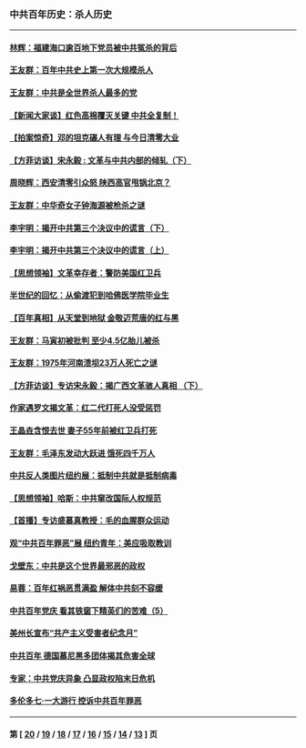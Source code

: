 ### 中共百年历史：杀人历史
---
#### [林辉：福建海口逾百地下党员被中共冤杀的背后](../../pages/nf1176106/n13878946.md?06210430) 
#### [王友群：百年中共史上第一次大规模杀人](../../pages/nf1176106/n13863785.md?06210430) 
#### [王友群：中共是全世界杀人最多的党](../../pages/nf1176106/n13860689.md?06210430) 
#### [【新闻大家谈】红色高棉覆灭关键 中共全复制！](../../pages/nf1176106/n13850222.md?06210430) 
#### [【拍案惊奇】邓的坦克碾人有理 与今日清零大业](../../pages/nf1176106/n13729574.md?06210430) 
#### [【方菲访谈】宋永毅 : 文革与中共内部的倾轧（下）](../../pages/nf1176106/n13486836.md?06210430) 
#### [周晓辉：西安清零引众怒 陕西高官甩锅北京？](../../pages/nf1176106/n13484627.md?06210430) 
#### [王友群：中华奇女子钟海源被枪杀之谜](../../pages/nf1176106/n13430555.md?06210430) 
#### [李宇明：揭开中共第三个决议中的谎言（下）](../../pages/nf1176106/n13389389.md?06210430) 
#### [李宇明：揭开中共第三个决议中的谎言（上）](../../pages/nf1176106/n13388697.md?06210430) 
#### [【思想领袖】文革幸存者：警防美国红卫兵](../../pages/nf1176106/n13339289.md?06210430) 
#### [半世纪的回忆：从偷渡犯到哈佛医学院毕业生](../../pages/nf1176106/n13345328.md?06210430) 
#### [【百年真相】从天堂到地狱 金敬迈荒唐的红与黑](../../pages/nf1176106/n13336995.md?06210430) 
#### [王友群：马寅初被批判 至少4.5亿胎儿被杀](../../pages/nf1176106/n13260313.md?06210430) 
#### [王友群：1975年河南溃坝23万人死亡之谜](../../pages/nf1176106/n13231576.md?06210430) 
#### [【方菲访谈】专访宋永毅：揭广西文革骇人真相 （下）](../../pages/nf1176106/n13209074.md?06210430) 
#### [作家遇罗文揭文革：红二代打死人没受惩罚](../../pages/nf1176106/n13205254.md?06210430) 
#### [王晶垚含恨去世 妻子55年前被红卫兵打死](../../pages/nf1176106/n13203590.md?06210430) 
#### [王友群：毛泽东发动大跃进 饿死四千万人](../../pages/nf1176106/n13177158.md?06210430) 
#### [中共反人类图片纽约展：抵制中共就是抵制病毒](../../pages/nf1176106/n13115371.md?06210430) 
#### [【思想领袖】哈斯：中共窜改国际人权规范](../../pages/nf1176106/n13053647.md?06210430) 
#### [【首播】专访盛慕真教授：毛的血腥群众运动](../../pages/nf1176106/n13091782.md?06210430) 
#### [观“中共百年罪恶”展 纽约青年：美应吸取教训](../../pages/nf1176106/n13085246.md?06210430) 
#### [戈壁东：中共是这个世界最邪恶的政权](../../pages/nf1176106/n13085641.md?06210430) 
#### [易蓉：百年红祸恶贯满盈 解体中共刻不容缓](../../pages/nf1176106/n13084455.md?06210430) 
#### [中共百年党庆 看其铁窗下精英们的苦难（5）](../../pages/nf1176106/n13076766.md?06210430) 
#### [美州长宣布“共产主义受害者纪念月”](../../pages/nf1176106/n13074024.md?06210430) 
#### [中共百年 德国慕尼黑多团体揭其危害全球](../../pages/nf1176106/n13068873.md?06210430) 
#### [专家：中共党庆异象 凸显政权陷末日危机](../../pages/nf1176106/n13067084.md?06210430) 
#### [多伦多七·一大游行 控诉中共百年罪恶](../../pages/nf1176106/n13062043.md?06210430) 

---
#### 第 [ [20](./20.md?06210430) / [19](./19.md?06210430) / [18](./18.md?06210430) / [17](./17.md?06210430) / [16](./16.md?06210430) / [15](./15.md?06210430) / [14](./14.md?06210430) / [13](./13.md?06210430) ] 页
